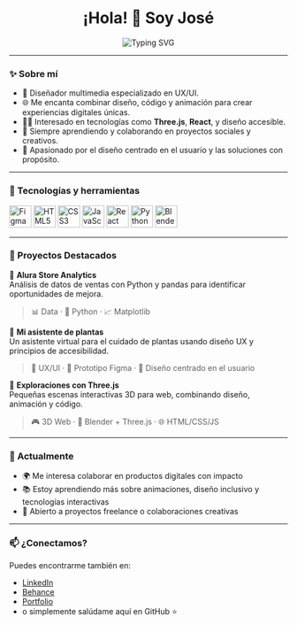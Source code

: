 <h1 align="center">¡Hola! 👋 Soy José</h1>

<p align="center">
  <img src="https://readme-typing-svg.herokuapp.com?font=Fira+Code&size=22&pause=1000&color=6C63FF&center=true&vCenter=true&width=435&lines=Diseñador+UX%2FUI+%F0%9F%92%A1;Diseñador+Multimedia+%F0%9F%8E%A8;Data+Analyst+%F0%9F%93%8A" alt="Typing SVG" />
</p>

---

### ✨ Sobre mí

- 🎨 Diseñador multimedia especializado en UX/UI.
- 🌐 Me encanta combinar diseño, código y animación para crear experiencias digitales únicas.
- 🧑‍💻 Interesado en tecnologías como **Three.js**, **React**, y diseño accesible.
- 🌱 Siempre aprendiendo y colaborando en proyectos sociales y creativos.
- 🎯 Apasionado por el diseño centrado en el usuario y las soluciones con propósito.

---

### 🧰 Tecnologías y herramientas

<p align="left">
  <img src="https://cdn.jsdelivr.net/gh/devicons/devicon/icons/figma/figma-original.svg" alt="Figma" width="40" height="40"/>
  <img src="https://cdn.jsdelivr.net/gh/devicons/devicon/icons/html5/html5-original.svg" alt="HTML5" width="40" height="40"/>
  <img src="https://cdn.jsdelivr.net/gh/devicons/devicon/icons/css3/css3-original.svg" alt="CSS3" width="40" height="40"/>
  <img src="https://cdn.jsdelivr.net/gh/devicons/devicon/icons/javascript/javascript-original.svg" alt="JavaScript" width="40" height="40"/>
  <img src="https://cdn.jsdelivr.net/gh/devicons/devicon/icons/react/react-original.svg" alt="React" width="40" height="40"/>
  <img src="https://cdn.jsdelivr.net/gh/devicons/devicon/icons/python/python-original.svg" alt="Python" width="40" height="40"/>
  <img src="https://cdn.jsdelivr.net/gh/devicons/devicon/icons/blender/blender-original.svg" alt="Blender" width="40" height="40"/>
</p>

---

### 💼 Proyectos Destacados

🎨 **Alura Store Analytics**  
Análisis de datos de ventas con Python y pandas para identificar oportunidades de mejora.  
> 📊 Data · 🐍 Python · 📈 Matplotlib

🌿 **Mi asistente de plantas**  
Un asistente virtual para el cuidado de plantas usando diseño UX y principios de accesibilidad.  
> 🌱 UX/UI · 📱 Prototipo Figma · 🧠 Diseño centrado en el usuario

🧪 **Exploraciones con Three.js**  
Pequeñas escenas interactivas 3D para web, combinando diseño, animación y código.  
> 🎮 3D Web · 🎨 Blender + Three.js · 🌐 HTML/CSS/JS

---

### 🌱 Actualmente

- 🌍 Me interesa colaborar en productos digitales con impacto  
- 📚 Estoy aprendiendo más sobre animaciones, diseño inclusivo y tecnologías interactivas  
- 🤝 Abierto a proyectos freelance o colaboraciones creativas

---

### 📫 ¿Conectamos?

Puedes encontrarme también en:

- <a href="https://www.linkedin.com/in/jose-neira-sandoval/" target="_blank">LinkedIn</a>
- <a href="https://www.behance.net/josens" target="_blank">Behance</a>
- <a href="https://joseneira.vercel.app" target="_blank">Portfolio</a>
- o simplemente salúdame aquí en GitHub ⭐  
